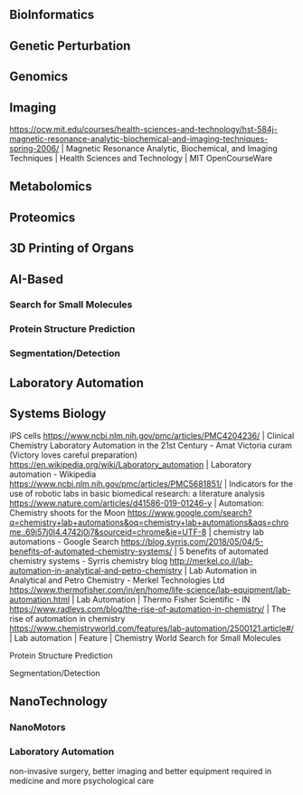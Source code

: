 ## BioInformatics

## Genetic Perturbation

## Genomics

## Imaging
https://ocw.mit.edu/courses/health-sciences-and-technology/hst-584j-magnetic-resonance-analytic-biochemical-and-imaging-techniques-spring-2006/ | Magnetic Resonance Analytic, Biochemical, and Imaging Techniques | Health Sciences and Technology | MIT OpenCourseWare

## Metabolomics

## Proteomics

## 3D Printing of Organs

## AI-Based

### Search for Small Molecules 

### Protein Structure Prediction 

### Segmentation/Detection 

## Laboratory Automation 

## Systems Biology 
 iPS cells
https://www.ncbi.nlm.nih.gov/pmc/articles/PMC4204236/ | Clinical Chemistry Laboratory Automation in the 21st Century - Amat Victoria curam (Victory loves careful preparation)
https://en.wikipedia.org/wiki/Laboratory_automation | Laboratory automation - Wikipedia
https://www.ncbi.nlm.nih.gov/pmc/articles/PMC5681851/ | Indicators for the use of robotic labs in basic biomedical research: a literature analysis
https://www.nature.com/articles/d41586-019-01246-y | Automation: Chemistry shoots for the Moon
https://www.google.com/search?q=chemistry+lab+automations&oq=chemistry+lab+automations&aqs=chrome..69i57j0l4.4742j0j7&sourceid=chrome&ie=UTF-8 | chemistry lab automations - Google Search
https://blog.syrris.com/2018/05/04/5-benefits-of-automated-chemistry-systems/ | 5 benefits of automated chemistry systems - Syrris chemistry blog
http://merkel.co.il/lab-automation-in-analytical-and-petro-chemistry | Lab Automation in Analytical and Petro Chemistry - Merkel Technologies Ltd
https://www.thermofisher.com/in/en/home/life-science/lab-equipment/lab-automation.html | Lab Automation | Thermo Fisher Scientific - IN
https://www.radleys.com/blog/the-rise-of-automation-in-chemistry/ | The rise of automation in chemistry
https://www.chemistryworld.com/features/lab-automation/2500121.article#/ | Lab automation | Feature | Chemistry World
Search for Small Molecules

Protein Structure Prediction

Segmentation/Detection

## NanoTechnology

### NanoMotors

### Laboratory Automation

non-invasive surgery, better imaging and better equipment required in medicine and more psychological care
